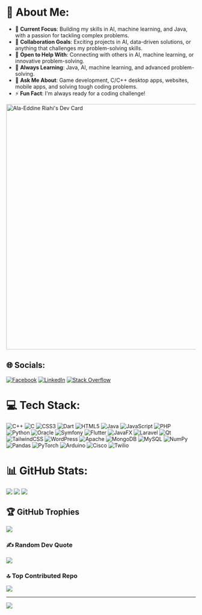 # 💫 About Me:
- 🔭 **Current Focus**: Building my skills in AI, machine learning, and Java, with a passion for tackling complex problems.
- 🤝 **Collaboration Goals**: Exciting projects in AI, data-driven solutions, or anything that challenges my problem-solving skills.
- 👐 **Open to Help With**: Connecting with others in AI, machine learning, or innovative problem-solving.
- 🌱 **Always Learning**: Java, AI, machine learning, and advanced problem-solving.
- 💬 **Ask Me About**: Game development, C/C++ desktop apps, websites, mobile apps, and solving tough coding problems.
- ⚡ **Fun Fact**: I'm always ready for a coding challenge!

<a href="https://app.daily.dev/alaeddineriahi"><img src="https://api.daily.dev/devcards/v2/kFL6KlP0tQwzls678Vy4P.png?type=wide&r=afg" width="652" alt="Ala-Eddine Riahi's Dev Card"/></a>

## 🌐 Socials:
[![Facebook](https://img.shields.io/badge/Facebook-%231877F2.svg?logo=Facebook&logoColor=white)](https://facebook.com/aleddine.riahi)
[![LinkedIn](https://img.shields.io/badge/LinkedIn-%230077B5.svg?logo=linkedin&logoColor=white)](https://linkedin.com/in/alaeddine-riahi)
[![Stack Overflow](https://img.shields.io/badge/-Stackoverflow-FE7A16?logo=stack-overflow&logoColor=white)](https://stackoverflow.com/users/28168792)

# 💻 Tech Stack:
![C++](https://img.shields.io/badge/c++-%2300599C.svg?style=plastic&logo=c%2B%2B&logoColor=white)
![C](https://img.shields.io/badge/c-%2300599C.svg?style=plastic&logo=c&logoColor=white)
![CSS3](https://img.shields.io/badge/css3-%231572B6.svg?style=plastic&logo=css3&logoColor=white)
![Dart](https://img.shields.io/badge/dart-%230175C2.svg?style=plastic&logo=dart&logoColor=white)
![HTML5](https://img.shields.io/badge/html5-%23E34F26.svg?style=plastic&logo=html5&logoColor=white)
![Java](https://img.shields.io/badge/java-%23ED8B00.svg?style=plastic&logo=openjdk&logoColor=white)
![JavaScript](https://img.shields.io/badge/javascript-%23323330.svg?style=plastic&logo=javascript&logoColor=%23F7DF1E)
![PHP](https://img.shields.io/badge/php-%23777BB4.svg?style=plastic&logo=php&logoColor=white)
![Python](https://img.shields.io/badge/python-3670A0?style=plastic&logo=python&logoColor=ffdd54)
![Oracle](https://img.shields.io/badge/Oracle-F80000?style=plastic&logo=oracle&logoColor=white)
![Symfony](https://img.shields.io/badge/symfony-%23000000.svg?style=plastic&logo=symfony&logoColor=white)
![Flutter](https://img.shields.io/badge/Flutter-%2302569B.svg?style=plastic&logo=Flutter&logoColor=white)
![JavaFX](https://img.shields.io/badge/javafx-%23FF0000.svg?style=plastic&logo=javafx&logoColor=white)
![Laravel](https://img.shields.io/badge/laravel-%23FF2D20.svg?style=plastic&logo=laravel&logoColor=white)
![Qt](https://img.shields.io/badge/Qt-%23217346.svg?style=plastic&logo=Qt&logoColor=white)
![TailwindCSS](https://img.shields.io/badge/tailwindcss-%2338B2AC.svg?style=plastic&logo=tailwind-css&logoColor=white)
![WordPress](https://img.shields.io/badge/WordPress-%23117AC9.svg?style=plastic&logo=WordPress&logoColor=white)
![Apache](https://img.shields.io/badge/apache-%23D42029.svg?style=plastic&logo=apache&logoColor=white)
![MongoDB](https://img.shields.io/badge/MongoDB-%234ea94b.svg?style=plastic&logo=mongodb&logoColor=white)
![MySQL](https://img.shields.io/badge/mysql-4479A1.svg?style=plastic&logo=mysql&logoColor=white)
![NumPy](https://img.shields.io/badge/numpy-%23013243.svg?style=plastic&logo=numpy&logoColor=white)
![Pandas](https://img.shields.io/badge/pandas-%23150458.svg?style=plastic&logo=pandas&logoColor=white)
![PyTorch](https://img.shields.io/badge/PyTorch-%23EE4C2C.svg?style=plastic&logo=PyTorch&logoColor=white)
![Arduino](https://img.shields.io/badge/-Arduino-00979D?style=plastic&logo=Arduino&logoColor=white)
![Cisco](https://img.shields.io/badge/cisco-%23049fd9.svg?style=plastic&logo=cisco&logoColor=black)
![Twilio](https://img.shields.io/badge/Twilio-F22F46?style=plastic&logo=Twilio&logoColor=white)

# 📊 GitHub Stats:
![](https://github-readme-stats.vercel.app/api?username=alaeddineriahi&theme=ambient_gradient&hide_border=false&include_all_commits=true&count_private=true)
![](https://github-readme-streak-stats.herokuapp.com/?user=alaeddineriahi&theme=ambient_gradient&hide_border=false)
![](https://github-readme-stats.vercel.app/api/top-langs/?username=alaeddineriahi&theme=ambient_gradient&hide_border=false&include_all_commits=true&count_private=true&layout=compact)

## 🏆 GitHub Trophies
![](https://github-profile-trophy.vercel.app/?username=alaeddineriahi&theme=ambient_gradient&no-frame=false&no-bg=false&margin-w=4)

### ✍️ Random Dev Quote
![](https://quotes-github-readme.vercel.app/api?type=vertical&theme=tokyonight)

### 🔝 Top Contributed Repo
![](https://github-contributor-stats.vercel.app/api?username=alaeddineriahi&limit=5&theme=ambient_gradient&combine_all_yearly_contributions=true)

---
[![](https://visitcount.itsvg.in/api?id=alaeddineriahi&icon=10&color=13)](https://visitcount.itsvg.in)

<!-- Proudly created with GPRM ( https://gprm.itsvg.in ) -->
